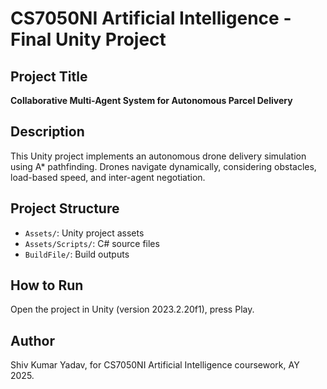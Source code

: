 # CS7050NI Artificial Intelligence - Final Unity Project

##  Project Title
**Collaborative Multi-Agent System for Autonomous Parcel Delivery**

##  Description
This Unity project implements an autonomous drone delivery simulation using A* pathfinding. Drones navigate dynamically, considering obstacles, load-based speed, and inter-agent negotiation.

## Project Structure
- `Assets/`: Unity project assets
- `Assets/Scripts/`: C# source files
- `BuildFile/`: Build outputs
  

##  How to Run
Open the project in Unity (version 2023.2.20f1), press Play.

## Author
Shiv Kumar Yadav, for CS7050NI Artificial Intelligence coursework, AY 2025.
